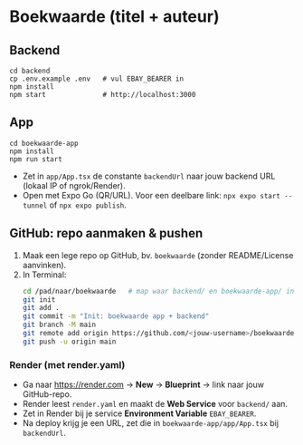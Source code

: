 
# Boekwaarde (titel + auteur)

## Backend
```
cd backend
cp .env.example .env   # vul EBAY_BEARER in
npm install
npm start              # http://localhost:3000
```

## App
```
cd boekwaarde-app
npm install
npm run start
```

- Zet in `app/App.tsx` de constante `backendUrl` naar jouw backend URL (lokaal IP of ngrok/Render).
- Open met Expo Go (QR/URL). Voor een deelbare link: `npx expo start --tunnel` of `npx expo publish`.

## GitHub: repo aanmaken & pushen

1. Maak een lege repo op GitHub, bv. `boekwaarde` (zonder README/License aanvinken).
2. In Terminal:
   ```bash
   cd /pad/naar/boekwaarde   # map waar backend/ en boekwaarde-app/ in staan
   git init
   git add .
   git commit -m "Init: boekwaarde app + backend"
   git branch -M main
   git remote add origin https://github.com/<jouw-username>/boekwaarde.git
   git push -u origin main
   ```

### Render (met render.yaml)
- Ga naar https://render.com → **New** → **Blueprint** → link naar jouw GitHub-repo.
- Render leest `render.yaml` en maakt de **Web Service** voor `backend/` aan.
- Zet in Render bij je service **Environment Variable** `EBAY_BEARER`.
- Na deploy krijg je een URL, zet die in `boekwaarde-app/app/App.tsx` bij `backendUrl`.
